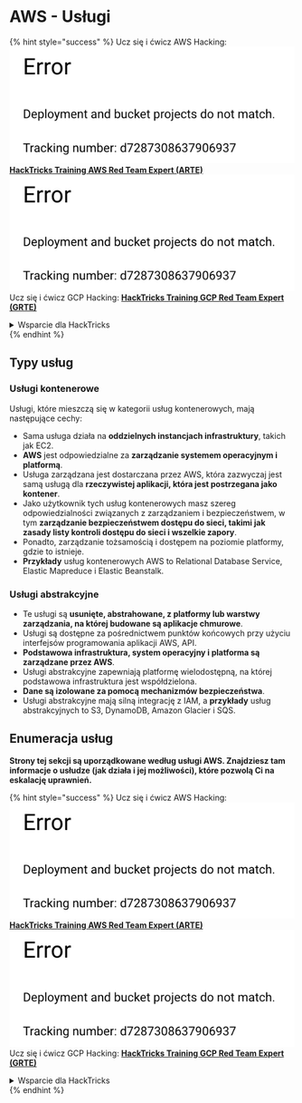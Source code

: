 # AWS - Usługi

{% hint style="success" %}
Ucz się i ćwicz AWS Hacking:<img src="../../../.gitbook/assets/image (1) (1).png" alt="" data-size="line">[**HackTricks Training AWS Red Team Expert (ARTE)**](https://training.hacktricks.xyz/courses/arte)<img src="../../../.gitbook/assets/image (1) (1).png" alt="" data-size="line">\
Ucz się i ćwicz GCP Hacking: <img src="../../../.gitbook/assets/image (2).png" alt="" data-size="line">[**HackTricks Training GCP Red Team Expert (GRTE)**<img src="../../../.gitbook/assets/image (2).png" alt="" data-size="line">](https://training.hacktricks.xyz/courses/grte)

<details>

<summary>Wsparcie dla HackTricks</summary>

* Sprawdź [**plany subskrypcyjne**](https://github.com/sponsors/carlospolop)!
* **Dołącz do** 💬 [**grupy Discord**](https://discord.gg/hRep4RUj7f) lub [**grupy telegramowej**](https://t.me/peass) lub **śledź** nas na **Twitterze** 🐦 [**@hacktricks\_live**](https://twitter.com/hacktricks\_live)**.**
* **Podziel się sztuczkami hackingowymi, przesyłając PR-y do** [**HackTricks**](https://github.com/carlospolop/hacktricks) i [**HackTricks Cloud**](https://github.com/carlospolop/hacktricks-cloud) repozytoriów na GitHubie.

</details>
{% endhint %}

## Typy usług

### Usługi kontenerowe

Usługi, które mieszczą się w kategorii usług kontenerowych, mają następujące cechy:

* Sama usługa działa na **oddzielnych instancjach infrastruktury**, takich jak EC2.
* **AWS** jest odpowiedzialne za **zarządzanie systemem operacyjnym i platformą**.
* Usługa zarządzana jest dostarczana przez AWS, która zazwyczaj jest samą usługą dla **rzeczywistej aplikacji, która jest postrzegana jako kontener**.
* Jako użytkownik tych usług kontenerowych masz szereg odpowiedzialności związanych z zarządzaniem i bezpieczeństwem, w tym **zarządzanie bezpieczeństwem dostępu do sieci, takimi jak zasady listy kontroli dostępu do sieci i wszelkie zapory**.
* Ponadto, zarządzanie tożsamością i dostępem na poziomie platformy, gdzie to istnieje.
* **Przykłady** usług kontenerowych AWS to Relational Database Service, Elastic Mapreduce i Elastic Beanstalk.

### Usługi abstrakcyjne

* Te usługi są **usunięte, abstrahowane, z platformy lub warstwy zarządzania, na której budowane są aplikacje chmurowe**.
* Usługi są dostępne za pośrednictwem punktów końcowych przy użyciu interfejsów programowania aplikacji AWS, API.
* **Podstawowa infrastruktura, system operacyjny i platforma są zarządzane przez AWS**.
* Usługi abstrakcyjne zapewniają platformę wielodostępną, na której podstawowa infrastruktura jest współdzielona.
* **Dane są izolowane za pomocą mechanizmów bezpieczeństwa**.
* Usługi abstrakcyjne mają silną integrację z IAM, a **przykłady** usług abstrakcyjnych to S3, DynamoDB, Amazon Glacier i SQS.

## Enumeracja usług

**Strony tej sekcji są uporządkowane według usługi AWS. Znajdziesz tam informacje o usłudze (jak działa i jej możliwości), które pozwolą Ci na eskalację uprawnień.**

{% hint style="success" %}
Ucz się i ćwicz AWS Hacking:<img src="../../../.gitbook/assets/image (1) (1).png" alt="" data-size="line">[**HackTricks Training AWS Red Team Expert (ARTE)**](https://training.hacktricks.xyz/courses/arte)<img src="../../../.gitbook/assets/image (1) (1).png" alt="" data-size="line">\
Ucz się i ćwicz GCP Hacking: <img src="../../../.gitbook/assets/image (2).png" alt="" data-size="line">[**HackTricks Training GCP Red Team Expert (GRTE)**<img src="../../../.gitbook/assets/image (2).png" alt="" data-size="line">](https://training.hacktricks.xyz/courses/grte)

<details>

<summary>Wsparcie dla HackTricks</summary>

* Sprawdź [**plany subskrypcyjne**](https://github.com/sponsors/carlospolop)!
* **Dołącz do** 💬 [**grupy Discord**](https://discord.gg/hRep4RUj7f) lub [**grupy telegramowej**](https://t.me/peass) lub **śledź** nas na **Twitterze** 🐦 [**@hacktricks\_live**](https://twitter.com/hacktricks\_live)**.**
* **Podziel się sztuczkami hackingowymi, przesyłając PR-y do** [**HackTricks**](https://github.com/carlospolop/hacktricks) i [**HackTricks Cloud**](https://github.com/carlospolop/hacktricks-cloud) repozytoriów na GitHubie.

</details>
{% endhint %}
